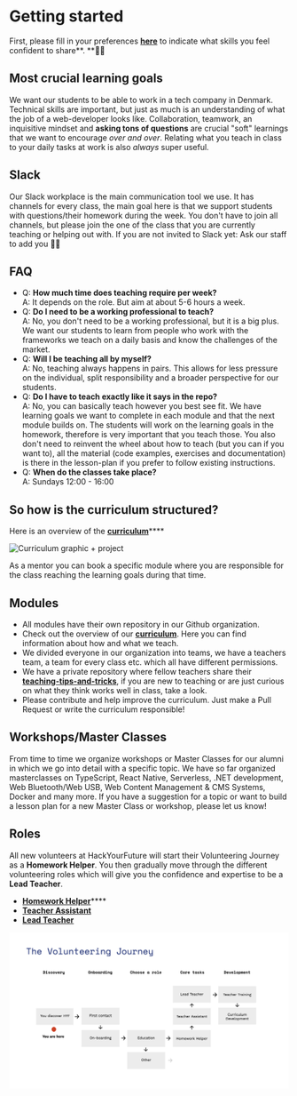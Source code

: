 # Getting started

First, please fill in your preferences [**here**](https://forms.gle/cefozDVktRJ5nAzGA) to indicate what skills you feel confident to share**. **:brain::raised_hands: 

## Most crucial learning goals

We want our students to be able to work in a tech company in Denmark. Technical skills are important, but just as much is an understanding of what the job of a web-developer looks like. Collaboration, teamwork, an inquisitive mindset and **asking tons of questions** are crucial "soft" learnings that we want to encourage _over and over_. Relating what you teach in class to your daily tasks at work is also _always_ super useful.

## Slack

Our Slack workplace is the main communication tool we use. It has channels for every class, the main goal here is that we support students with questions/their homework during the week. You don't have to join all channels, but please join the one of the class that you are currently teaching or helping out with. If you are not invited to Slack yet: Ask our staff to add you 👨‍💻

## FAQ

* Q: **How much time does teaching require per week?**\
  A: It depends on the role. But aim at about 5-6 hours a week.
* Q: **Do I need to be a working professional to teach?**\
  A: No, you don't need to be a working professional, but it is a big plus. We want our students to learn from people who work with the frameworks we teach on a daily basis and know the challenges of the market.
* Q: **Will I be teaching all by myself?**\
  A: No, teaching always happens in pairs. This allows for less pressure on the individual, split responsibility and a broader perspective for our students.
* Q: **Do I have to teach exactly like it says in the repo?**\
  A: No, you can basically teach however you best see fit. We have learning goals we want to complete in each module and that the next module builds on. The students will work on the learning goals in the homework, therefore is very important that you teach those. You also don't need to reinvent the wheel about how to teach (but you can if you want to), all the material (code examples, exercises and documentation) is there in the lesson-plan if you prefer to follow existing instructions.
* Q: **When do the classes take place?**\
  A: Sundays 12:00 - 16:00

## So how is the curriculum structured?

Here is an overview of the [**curriculum**](https://github.com/HackYourFuture-CPH/curriculum)****

![Curriculum graphic + project](https://raw.githubusercontent.com/HackYourFuture-CPH/curriculum/master/curriculum\_2020.png)

As a mentor you can book a specific module where you are responsible for the class reaching the learning goals during that time.

## Modules

* All modules have their own repository in our Github organization.
* Check out the overview of our [**curriculum**](https://github.com/HackYourFuture-CPH/curriculum). Here you can find information about how and what we teach.
* We divided everyone in our organization into teams, we have a teachers team, a team for every class etc. which all have different permissions.
* We have a private repository where fellow teachers share their [**teaching-tips-and-tricks**](https://github.com/HackYourFuture/teaching_tips_tricks), if you are new to teaching or are just curious on what they think works well in class, take a look.
* Please contribute and help improve the curriculum. Just make a Pull Request or write the curriculum responsible!

## Workshops/Master Classes

From time to time we organize workshops or Master Classes for our alumni in which we go into detail with a specific topic. We have so far organized masterclasses on TypeScript, React Native, Serverless, .NET development, Web Bluetooth/Web USB, Web Content Management & CMS Systems, Docker and many more. If you have a suggestion for a topic or want to build a lesson plan for a new Master Class or workshop, please let us know!

## Roles

All new volunteers at HackYourFuture will start their Volunteering Journey as a **Homework Helper**. You then gradually move through the different volunteering roles which will give you the confidence and expertise to be a **Lead Teacher**.

* [**Homework Helper**](roles/homework-helper.md)****
* ****[**Teacher Assistant**](roles/teaching-assistant.md)****
* ****[**Lead Teacher**](roles/lead-teacher.md)****

![Volunteering Journey](.gitbook/assets/volunteering-journey.png)
